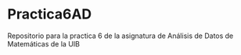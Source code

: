 # Practica6AD
Repositorio para la practica 6 de la asignatura de Análisis de Datos de Matemáticas de la UIB
